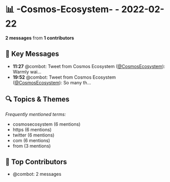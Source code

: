 # 📊 -Cosmos-Ecosystem- - 2022-02-22
**2 messages** from **1 contributors**

## 💬 Key Messages
- **11:27** @combot: Tweet from Cosmos Ecosystem ([@CosmosEcosystem](https://twitter.com/CosmosEcosystem)):
Warmly wai...
- **19:52** @combot: Tweet from Cosmos Ecosystem ([@CosmosEcosystem](https://twitter.com/CosmosEcosystem)):
So many th...

## 🔍 Topics & Themes
*Frequently mentioned terms:*
- cosmosecosystem (6 mentions)
- https (6 mentions)
- twitter (6 mentions)
- com (6 mentions)
- from (3 mentions)

## 👥 Top Contributors
- @combot: 2 messages